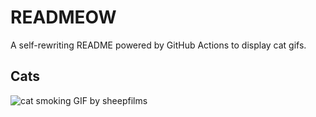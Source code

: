 # READMEOW

A self-rewriting README powered by GitHub Actions to display cat gifs.

## Cats

![cat smoking GIF by sheepfilms](https://media1.giphy.com/media/l0ExdMHUDKteztyfe/200.gif?cid=9acd02daxmzv5zdtodgstwwdjlzmvgndtrgg3zeq6ptyfh5u&ep=v1_gifs_search&rid=200.gif&ct=g)
